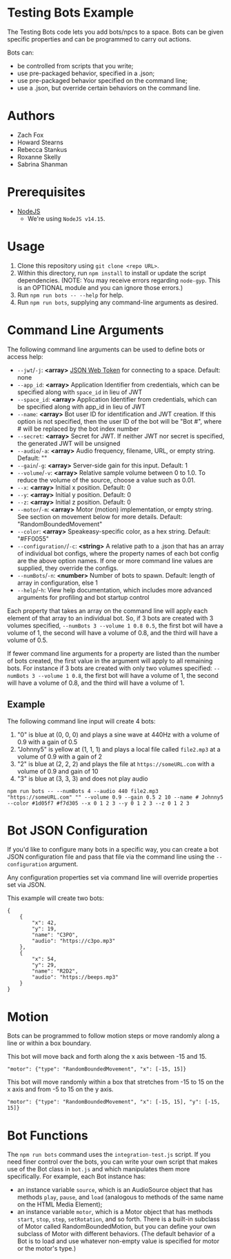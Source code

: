 # Testing Bots Example
The Testing Bots code lets you add bots/npcs to a space. Bots can be given specific properties and can be programmed to carry out actions.

Bots can:
 - be controlled from scripts that you write;
 - use pre-packaged behavior, specified in a .json;
 - use pre-packaged behavior specified on the command line;
 - use a .json, but override certain behaviors on the command line.

# Authors
- Zach Fox
- Howard Stearns
- Rebecca Stankus
- Roxanne Skelly
- Sabrina Shanman

# Prerequisites
- [NodeJS](https://nodejs.org/en/)
    - We're using `NodeJS v14.15`.

# Usage
1. Clone this repository using `git clone <repo URL>`.
2. Within this directory, run `npm install` to install or update the script dependencies. (NOTE: You may receive errors regarding `node-gyp`. This is an OPTIONAL module and you can ignore those errors.)
3. Run `npm run bots -- --help` for help.
4. Run `npm run bots`, supplying any command-line arguments as desired.

# Command Line Arguments
The following command line arguments can be used to define bots or access help:
 - `--jwt`/`-j`:  **\<array\>**  [JSON Web Token](https://www.highfidelity.com/api/guides/misc/getAJWT) for connecting to a space. Default: none
 - `--app_id`:  **\<array\>**  Application Identifier from credentials, which can be specified along with `space_id` in lieu of JWT
 - `--space_id`:  **\<array\>**  Application Identifier from credentials, which can be specified along with app_id in lieu of JWT
 - `--name`: **\<array\>**  Bot user ID for identification and JWT creation. If this option is not specified, then the user ID of the bot will be "Bot #", where # will be replaced by the bot index number
 - `--secret`:  **\<array\>**  Secret for JWT. If neither JWT nor secret is specified, the generated JWT will be unsigned
 - `--audio`/`-a`:  **\<array\>**  Audio frequency, filename, URL, or empty string. Default: ""
 - `--gain`/`-g`:  **\<array\>**  Server-side gain for this input. Default: 1
 - `--volume`/`-v`:  **\<array\>**  Relative sample volume between 0 to 1.0. To reduce the volume of the source, choose a value such as 0.01.
 - `--x`:  **\<array\>**  Initial x position. Default: 0
 - `--y`:  **\<array\>**  Initial y position. Default: 0
 - `--z`:  **\<array\>**  Initial z position. Default: 0
 - `--motor`/`-m`:  **\<array\>**  Motor (motion) implementation, or empty string. See section on movement below for more details. Default: "RandomBoundedMovement"
 - `--color`:  **\<array\>**  Speakeasy-specific color, as a hex string. Default:  "#FF0055"
 - `--configuration/`/`-c`:  **\<string\>**  A relative path to a .json that has an array of individual bot configs, where the property names of each bot config are the above 
 option names. If one or more command line values are supplied, they override the configs.
 - `--numBots`/`-n`:  **\<number\>**  Number of bots to spawn. Default: length of array in configuration, else 1
 - `--help`/-`h`:  View help documentation, which includes more advanced arguments for profiling and bot startup control

Each property that takes an array on the command line will apply each element of that array to an individual bot. So, if 3 bots are created with 3 volumes specified, `--numBots 3 --volume 1 0.8 0.5`, the first bot will have a volume of 1, the second will have a volume of 0.8, and the third will have a volume of 0.5.

If fewer command line arguments for a property are listed than the number of bots created, the first value in the argument will apply to all remaining bots. For instance if 3 bots are created with only two volumes specified: `--numBots 3 --volume 1 0.8`, the first bot will have a volume of 1, the second will have a volume of 0.8, and the third will have a volume of 1.

 ## Example
 The following command line input will create 4 bots:
  1. "0" is blue at (0, 0, 0) and plays a sine wave at 440Hz with a volume of 0.9 with a gain of 0.5
  2. "Johnny5" is yellow at (1, 1, 1) and plays a local file called `file2.mp3` at a volume of 0.9 with a gain of 2
  3. "2" is blue at (2, 2, 2) and plays the file at `https://someURL.com` with a volume of 0.9 and gain of 10
  4. "3" is blue at (3, 3, 3) and does not play audio
    
~~~~
npm run bots -- --numBots 4 --audio 440 file2.mp3 "https://someURL.com" "" --volume 0.9 --gain 0.5 2 10 --name # Johnny5 --color #1d05f7 #f7d305 --x 0 1 2 3 --y 0 1 2 3 --z 0 1 2 3
~~~~

# Bot JSON Configuration
If you'd like to configure many bots in a specific way, you can create a bot JSON configuration file and pass that file via the command line using the `--configuration` argument.

Any configuration properties set via command line will override properties set via JSON.

This example will create two bots:
~~~~
{
	{
		"x": 42,
		"y": 19,
		"name": "C3PO",
		"audio": "https://c3po.mp3"
	},
	{
		"x": 54,
		"y": 29,
		"name": "R2D2",
		"audio": "https://beeps.mp3"
	}
}
~~~~

# Motion
Bots can be programmed to follow motion steps or move randomly along a line or within a box boundary.

This bot will move back and forth along the x axis between -15 and 15.

~~~~
"motor": {"type": "RandomBoundedMovement", "x": [-15, 15]}
~~~~

This bot will move randomly within a box that stretches from -15 to 15 on the x axis and from -5 to 15 on the y axis.

~~~~
"motor": {"type": "RandomBoundedMovement", "x": [-15, 15], "y": [-15, 15]}
~~~~

# Bot Functions
The `npm run bots` command uses the `integration-test.js` script. If you need finer control over the bots, you can write your own script that makes use of the Bot class in `bot.js` and which manipulates them more specifically. For example, each Bot instance has:

 - an instance variable `source`, which is an AudioSource object that has methods `play`, `pause`, and `load` (analogous to methods of the same name on the HTML Media Element);
 - an instance variable `motor`, which is a Motor object that has methods `start`, `stop`, `step`, `setRotation`, and so forth. There is a built-in subclass of Motor called RandomBoundedMotion, but you can define your own subclass of Motor with different behaviors. (The default behavior of a Bot is to load and use whatever non-empty value is specified for motor or the motor's type.)
